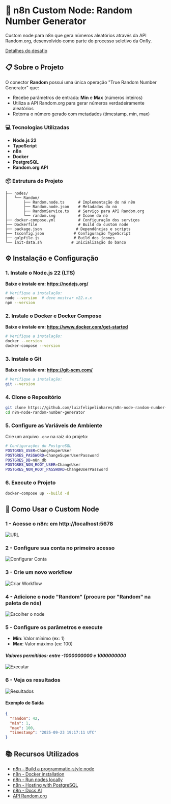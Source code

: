 # 🎲 n8n Custom Node: Random Number Generator

Custom node para n8n que gera números aleatórios através da API Random.org, desenvolvido como parte do processo seletivo da Onfly.

[Detalhes do desafio](docs/Desafio.md)

## 📋 Sobre o Projeto

O conector **Random** possui uma única operação "True Random Number Generator" que:
- Recebe parâmetros de entrada: **Min** e **Max** (números inteiros)
- Utiliza a API Random.org para gerar números verdadeiramente aleatórios
- Retorna o número gerado com metadados (timestamp, min, max)

### 💻 Tecnologias Utilizadas
- **Node.js 22**
- **TypeScript**
- **n8n**
- **Docker**
- **PostgreSQL**
- **Random.org API**

### 📦 Estrutura do Projeto

```
├── nodes/
│   └── Random/
│       ├── Random.node.ts      # Implementação do nó n8n
│       ├── Random.node.json    # Metadados do nó
│       ├── RandomService.ts    # Serviço para API Random.org
│       └── random.svg          # Ícone do nó
├── docker-compose.yml          # Configuração dos serviços
├── Dockerfile                  # Build do custom node
├── package.json               # Dependências e scripts
├── tsconfig.json             # Configuração TypeScript
├── gulpfile.js               # Build dos ícones
└── init-data.sh             # Inicialização do banco
```

## ⚙️ Instalação e Configuração

### 1. Instale o Node.js 22 (LTS)
**Baixe e instale em: https://nodejs.org/**
```bash
# Verifique a instalação:
node --version  # deve mostrar v22.x.x
npm --version
```

### 2. Instale o Docker e Docker Compose
**Baixe e instale em: https://www.docker.com/get-started**
```bash
# Verifique a instalação:
docker --version
docker-compose --version
```

### 3. Instale o Git
**Baixe e instale em: https://git-scm.com/**
```bash
# Verifique a instalação:
git --version
```

### 4. Clone o Repositório
```bash
git clone https://github.com/luizfelipelinhares/n8n-node-random-number-generator.git
cd n8n-node-random-number-generator
```

### 5. Configure as Variáveis de Ambiente
Crie um arquivo `.env` na raiz do projeto:
```bash
# Configurações do PostgreSQL
POSTGRES_USER=ChangeSuperUser
POSTGRES_PASSWORD=ChangeSuperUserPassword
POSTGRES_DB=n8n_db
POSTGRES_NON_ROOT_USER=ChangeUser
POSTGRES_NON_ROOT_PASSWORD=ChangeUserPassword
```

### 6. Execute o Projeto
```bash
docker-compose up --build -d
```

## 🎯 Como Usar o Custom Node

### 1 - Acesse o n8n: em http://localhost:5678
![URL](docs/images/0-Url.png)

### 2 - Configure sua conta no primeiro acesso
![Configurar Conta](docs/images/1-ConfigurarConta.png)

### 3 - Crie um novo workflow
![Criar Workflow](docs/images/2-CriarWorkflow.png)

### 4 - Adicione o node "Random" (procure por "Random" na paleta de nós)
![Escolher o node](docs/images/3-EscolherNode.png)

### 5 - Configure os parâmetros e execute
   - **Min**: Valor mínimo (ex: 1)
   - **Max**: Valor máximo (ex: 100)
   #### *Valores permitidos: entre -1000000000 e 1000000000*
![Executar](docs/images/4-ExecutarNode.png)

### 6 - Veja os resultados
![Resultados](docs/images/5-Resultados.png)

#### Exemplo de Saída
```json
{
  "random": 42,
  "min": 1,
  "max": 100,
  "timestamp": "2025-09-23 19:17:11 UTC"
}
```

## 📚 Recursos Utilizados
- [n8n - Build a programmatic-style node](https://docs.n8n.io/integrations/creating-nodes/build/programmatic-style-node/)
- [n8n - Docker installation](https://docs.n8n.io/hosting/installation/docker/)
- [n8n - Run nodes locally](https://docs.n8n.io/integrations/creating-nodes/test/run-node-locally/)
- [n8n - Hosting with PostgreSQL](https://docs.n8n.io/hosting/installation/docker/#using-with-postgresql)
- [n8n - Docs AI](https://docs.n8n.io/)
- [API Random.org](https://www.random.org/clients/http/)